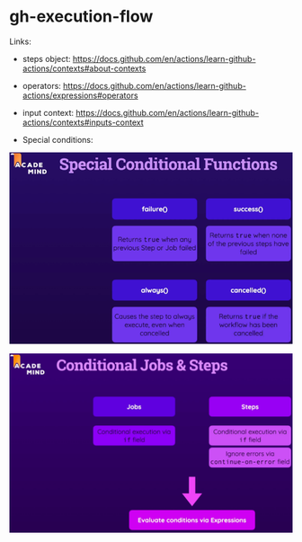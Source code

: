 # gh-execution-flow

Links:

- steps object: https://docs.github.com/en/actions/learn-github-actions/contexts#about-contexts
- operators: https://docs.github.com/en/actions/learn-github-actions/expressions#operators
- input context: https://docs.github.com/en/actions/learn-github-actions/contexts#inputs-context

- Special conditions:

![](readme-images/special-conditions.png?raw=true)

![](readme-images/conditional-jobs-&-steps.png?raw=true)